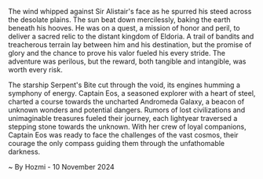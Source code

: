 
The wind whipped against Sir Alistair's face as he spurred his steed across the desolate plains. The sun beat down mercilessly, baking the earth beneath his hooves.  He was on a quest, a mission of honor and peril, to deliver a sacred relic to the distant kingdom of Eldoria.  A trail of bandits and treacherous terrain lay between him and his destination, but the promise of glory and the chance to prove his valor fueled his every stride.  The adventure was perilous, but the reward, both tangible and intangible, was worth every risk.

The starship Serpent's Bite cut through the void, its engines humming a symphony of energy.  Captain Eos, a seasoned explorer with a heart of steel, charted a course towards the uncharted Andromeda Galaxy, a beacon of unknown wonders and potential dangers.   Rumors of lost civilizations and unimaginable treasures fueled their journey, each lightyear traversed a stepping stone towards the unknown.   With her crew of loyal companions, Captain Eos was ready to face the challenges of the vast cosmos, their courage the only compass guiding them through the unfathomable darkness. 

~ By Hozmi - 10 November 2024
